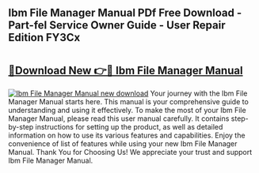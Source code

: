 ## Ibm File Manager Manual PDf Free Download - Part-feI Service Owner Guide - User Repair Edition FY3Cx

# <h2><a href="http://bc25185.oget.top/?id=Ibm+File+Manager+Manual">🔗Download New 👉🔴 Ibm File Manager Manual</a></h2>

[![Ibm File Manager Manual new download](https://i.imgur.com/5g1atiW.png)](http://bc25185.oget.top/?id=Ibm+File+Manager+Manual)
Your journey with the Ibm File Manager Manual starts here. This manual is your comprehensive guide to understanding and using it effectively. To make the most of your Ibm File Manager Manual, please read this user manual carefully. It contains step-by-step instructions for setting up the product, as well as detailed information on how to use its various features and capabilities. Enjoy the convenience of list of features while using your new Ibm File Manager Manual. Thank You for Choosing Us! We appreciate your trust and support Ibm File Manager Manual.
